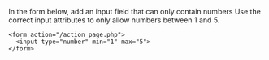 In the form below, add an input field that can only contain numbers
Use the correct input attributes to only allow numbers between 1 and 5.

    <form action="/action_page.php">
      <input type="number" min="1" max="5">
    </form>
